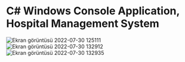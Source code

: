 # C# Windows Console Application, Hospital Management System


![Ekran görüntüsü 2022-07-30 125111](https://user-images.githubusercontent.com/91667950/181905855-e064b65d-ddeb-4045-b3b7-cfeaa06b94cf.png)
![Ekran görüntüsü 2022-07-30 132912](https://user-images.githubusercontent.com/91667950/181906364-e5a098f9-56e4-45e2-b955-b18aed74a599.png)
![Ekran görüntüsü 2022-07-30 132935](https://user-images.githubusercontent.com/91667950/181906363-3387825c-3eaa-49ec-a84f-9290c35aea8c.png)
